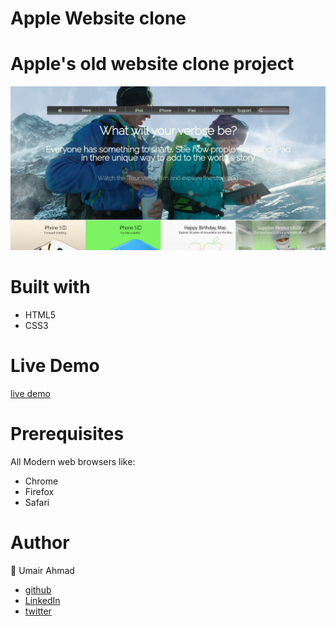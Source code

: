 
# Apple Website clone

Apple's old website clone project 
===================

![Image description](https://raw.githubusercontent.com/UmairAhmad125/apple-website-clone/feature/resources/Screenshot.png)



# Built with #
 - HTML5 
  - CSS3 


# Live Demo #
[live demo]()


 # Prerequisites #
 All Modern web browsers like:
- Chrome 
- Firefox
 - Safari



 # Author # 


👤 Umair Ahmad
 - [github](https://github.com/UmairAhmad125)
 - [LinkedIn](https://www.linkedin.com/in/umair-ahmad-b5a89015a/)
 - [twitter](https://twitter.com/umairahmadDP)   
